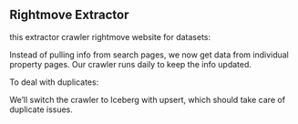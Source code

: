 ## Rightmove Extractor

this extractor crawler rightmove website for datasets:

Instead of pulling info from search pages, we now get data from individual property pages. Our crawler runs daily to keep the info updated.

To deal with duplicates:

We’ll switch the crawler to Iceberg with upsert, which should take care of duplicate issues.